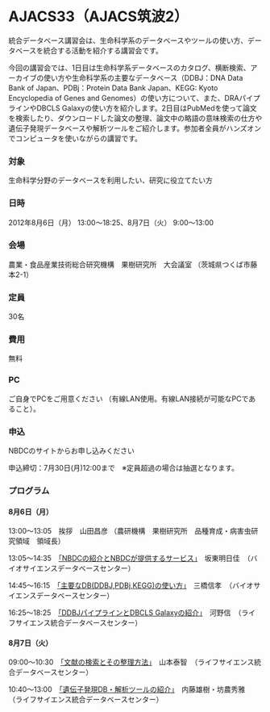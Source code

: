 # AJACS33（AJACS筑波2）
統合データベース講習会は、生命科学系のデータベースやツールの使い方、データベースを統合する活動を紹介する講習会です。

今回の講習会では、1日目は生命科学系データベースのカタログ、横断検索、アーカイブの使い方や生命科学系の主要なデータベース（DDBJ：DNA Data　Bank of Japan、PDBj：Protein Data Bank Japan、KEGG: Kyoto Encyclopedia of Genes and Genomes）の使い方について、また、DRAパイプラインやDBCLS Galaxyの使い方を紹介します。2日目はPubMedを使って論文を検索したり、ダウンロードした論文の整理、論文中の略語の意味検索の仕方や遺伝子発現データベースや解析ツールをご紹介します。参加者全員がハンズオンでコンピュータを使いながらの講習です。

### 対象
生命科学分野のデータベースを利用したい、研究に役立てたい方
### 日時
2012年8月6日（月） 13:00～18:25、8月7日（火） 9:00～13:00
### 会場
農業・食品産業技術総合研究機構　果樹研究所　大会議室 （茨城県つくば市藤本2-1）
### 定員
30名
### 費用
無料
### PC
ご自身でPCをご用意ください （有線LAN使用。有線LAN接続が可能なPCであること）。
### 申込
NBDCのサイトからお申し込みください

申込締切：7月30日(月)12:00まで　※定員超過の場合は抽選となります。
### プログラム
#### 8月6日（月）
13:00～13:05　挨拶　山田昌彦 （農研機構　果樹研究所　品種育成・病害虫研究領域　領域長）

13:05～14:35　[「NBDCの紹介とNBDCが提供するサービス」](/01_bando/)　坂東明日佳　（バイオサイエンスデータベースセンター）

14:45～16:15　[「主要なDB(DDBJ,PDBj,KEGG)の使い方」](/02_mitsuhashi/)　三橋信孝　（バイオサイエンスデータベースセンター）

16:25～18:25　[「DDBJパイプラインとDBCLS Galaxyの紹介」](/03_kawano/)　河野信　（ライフサイエンス統合データベースセンター）
#### 8月7日（火）
09:00～10:30　[「文献の検索とその整理方法」](/04_yamamoto/)　山本泰智　（ライフサイエンス統合データベースセンター）

10:40～13:00　[「遺伝子発現DB・解析ツールの紹介」](/05_naito_bono/)　内藤雄樹・坊農秀雅　（ライフサイエンス統合データベースセンター）
